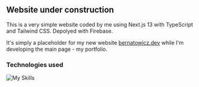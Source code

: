 ## Website under construction

This is a very simple website coded by me using Next.js 13 with TypeScript and Tailwind CSS. Depolyed with Firebase.

It's simply a placeholder for my new website [bernatowicz.dev](https://bernatowicz.dev) while I'm developing the main page - my portfolio.

### Technologies used

![My Skills](https://skillicons.dev/icons?i=react,nextjs,ts,tailwind,firebase)
